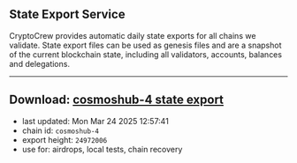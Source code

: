 ## State Export Service
CryptoCrew provides automatic daily state exports for all chains we validate. State export files can be used as genesis files and are a snapshot of the current blockchain state, including all validators, accounts, balances and delegations.

---
**Download: [cosmoshub-4 state export](https://dl-eu2.ccvalidators.com/SERVICE/cosmoshub/cosmoshub-4_export_24972006.json)**
---

- last updated: Mon Mar 24 2025 12:57:41
- chain id: `cosmoshub-4`
- export height: `24972006`
- use for: airdrops, local tests, chain recovery
